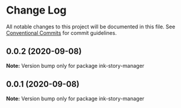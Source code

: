 # Change Log

All notable changes to this project will be documented in this file.
See [Conventional Commits](https://conventionalcommits.org) for commit guidelines.

## 0.0.2 (2020-09-08)

**Note:** Version bump only for package ink-story-manager





## 0.0.1 (2020-09-08)

**Note:** Version bump only for package ink-story-manager
